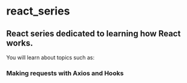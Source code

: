 # react_series
## React series dedicated to learning how React works.

You will learn about topics such as: 
### Making requests with Axios and Hooks